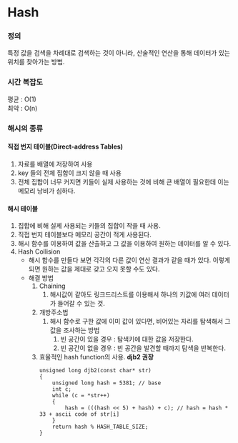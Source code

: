 # Hash  
### 정의 
특정 값을 검색을 차례대로 검색하는 것이 아니라, 산술적인 연산을 통해 데이터가 있는 위치를 찾아가는 방법.  
### 시간 복잡도
평균 : O(1)  
최악 : O(n)  
### 해시의 종류
#### 직접 번지 테이블(Direct-address Tables)
   1. 자료를 배열에 저장하여 사용
   2. key 들의 전체 집합이 크지 않을 때 사용
   3. 전체 집합이 너무 커지면 키들이 실제 사용하는 것에 비해 큰 배열이 필요한데 이는 메모리 낭비가 심하다.
#### 해시 테이블
   1. 집합에 비해 실제 사용되는 키들의 집합이 작을 때 사용.
   2. 직접 번지 테이블보다 메모리 공간이 적게 사용된다.
   3. 해시 함수를 이용하여 값을 산출하고 그 값을 이용하여 원하는 데이터를 알 수 있다.
   4. Hash Collision
      - 해시 함수를 만들다 보면 각각의 다른 값이 연산 결과가 같을 때가 있다. 이렇게 되면 원하는 값을 제대로 갖고 오지 못할 수도 있다.
      - 해결 방법
         1. Chaining
            1. 해시값이 같아도 링크드리스트를 이용해서 하나의 키값에 여러 데이터가 들어갈 수 있는 것.
         2. 개방주소법
            1. 해시 함수로 구한 값에 이미 값이 있다면, 비어있는 자리를 탐색해서 그 값을 조사하는 방법
               1. 빈 공간이 있을 경우 : 탐색키에 대한 값을 저장한다.
               2. 빈 공간이 없을 경우 : 빈 공간을 발견할 때까지 탐색을 반복한다.
         3. 효율적인 hash function의 사용. **djb2 권장** 
            ```
            unsigned long djb2(const char* str)
            {
                unsigned long hash = 5381; // base
                int c;
                while (c = *str++)
                {
                    hash = (((hash << 5) + hash) + c); // hash = hash * 33 + ascii code of str[i]
                }
                return hash % HASH_TABLE_SIZE;
            }
            ```


